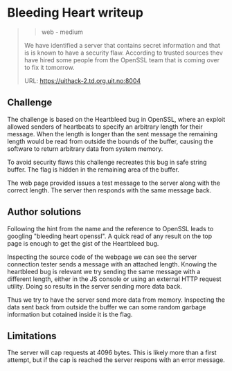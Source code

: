 # Bleeding Heart writeup

> > web - medium
>
> We have identified a server that contains secret information and that is is known to have a security flaw.
> According to trusted sources thev have hired some people from the OpenSSL team that is coming over to fix it
> tomorrow.
>
> URL: <https://uithack-2.td.org.uit.no:8004>


## Challenge

The challenge is based on the Heartbleed bug in OpenSSL, where an exploit allowed senders of heartbeats to specify an arbitrary
length for their message. When the length is longer than the sent message the remaining length would be read from
outside the bounds of the buffer, causing the software to return arbitrary data from system memory.

To avoid security flaws this challenge recreates this bug in safe string buffer.
The flag is hidden in the remaining area of the buffer.

The web page provided issues a test message to the server along with the correct length. The server then responds with
the same message back.

## Author solutions
Following the hint from the name and the reference to OpenSSL leads to googling "bleeding heart openssl".
A quick read of any result on the top page is enough to get the gist of the Heartbleed bug.

Inspecting the source code of the webpage we can see the server connection tester sends a message with an attached length.
Knowing the heartbleed bug is relevant we try sending the same message with a different length,
either in the JS console or using an external HTTP request utility. Doing so results in the server sending more data back.

Thus we try to have the server send more data from memory.
Inspecting the data sent back from outside the buffer we can some random garbage information but cotained inside it is the flag.


## Limitations
The server will cap requests at 4096 bytes. This is likely more than a first attempt, but if the cap is reached the server respons with an error message.
